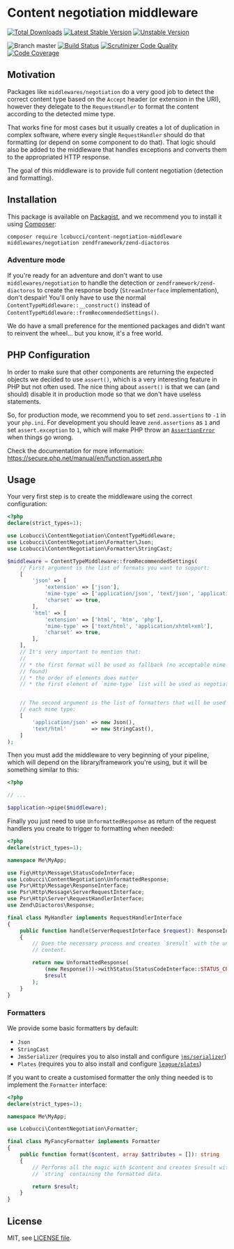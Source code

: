 # Content negotiation middleware

[![Total Downloads](https://img.shields.io/packagist/dt/lcobucci/content-negotiation-middleware.svg?style=flat-square)](https://packagist.org/packages/lcobucci/content-negotiation-middleware)
[![Latest Stable Version](https://img.shields.io/packagist/v/lcobucci/content-negotiation-middleware.svg?style=flat-square)](https://packagist.org/packages/lcobucci/content-negotiation-middleware)
[![Unstable Version](https://img.shields.io/packagist/vpre/lcobucci/content-negotiation-middleware.svg?style=flat-square)](https://packagist.org/packages/lcobucci/content-negotiation-middleware)

![Branch master](https://img.shields.io/badge/branch-master-brightgreen.svg?style=flat-square)
[![Build Status](https://img.shields.io/travis/lcobucci/content-negotiation-middleware/master.svg?style=flat-square)](http://travis-ci.org/#!/lcobucci/content-negotiation-middleware)
[![Scrutinizer Code Quality](https://img.shields.io/scrutinizer/g/lcobucci/content-negotiation-middleware/master.svg?style=flat-square)](https://scrutinizer-ci.com/g/lcobucci/content-negotiation-middleware/?branch=master)
[![Code Coverage](https://img.shields.io/scrutinizer/coverage/g/lcobucci/content-negotiation-middleware/master.svg?style=flat-square)](https://scrutinizer-ci.com/g/lcobucci/content-negotiation-middleware/?branch=master)

## Motivation

Packages like `middlewares/negotiation` do a very good job to detect the correct
content type based on the `Accept` header (or extension in the URI), however they
delegate to the `RequestHandler` to format the content according to the detected
mime type.

That works fine for most cases but it usually creates a lot of duplication in
complex software, where every single `RequestHandler` should do that formatting
(or depend on some component to do that). That logic should also be added to the
middleware that handles exceptions and converts them to the appropriated HTTP
response.

The goal of this middleware is to provide full content negotiation (detection
and formatting).

## Installation

This package is available on [Packagist](http://packagist.org/packages/lcobucci/content-negotiation-middleware),
and we recommend you to install it using [Composer](http://getcomposer.org):

```shell
composer require lcobucci/content-negotiation-middleware middlewares/negotiation zendframework/zend-diactoros
```

### Adventure mode

If you're ready for an adventure and don't want to use `middlewares/negotiation`
to handle the detection or `zendframework/zend-diactoros` to create the response
body (`StreamInterface` implementation), don't despair! You'll only have to use
the normal `ContentTypeMiddleware::__construct()` instead of
`ContentTypeMiddleware::fromRecommendedSettings()`.

We do have a small preference for the mentioned packages and didn't want to reinvent
the wheel... but you know, it's a free world.

## PHP Configuration

In order to make sure that other components are returning the expected objects we decided
to use `assert()`, which is a very interesting feature in PHP but not often used.
The nice thing about `assert()` is that we can (and should) disable it in production mode
so that we don't have useless statements.

So, for production mode, we recommend you to set `zend.assertions` to `-1` in your `php.ini`.
For development you should leave `zend.assertions` as `1` and set `assert.exception` to `1`, which
will make PHP throw an [`AssertionError`](https://secure.php.net/manual/en/class.assertionerror.php)
when things go wrong.

Check the documentation for more information: https://secure.php.net/manual/en/function.assert.php

## Usage

Your very first step is to create the middleware using the correct configuration:

```php
<?php
declare(strict_types=1);

use Lcobucci\ContentNegotiation\ContentTypeMiddleware;
use Lcobucci\ContentNegotiation\Formatter\Json;
use Lcobucci\ContentNegotiation\Formatter\StringCast;

$middleware = ContentTypeMiddleware::fromRecommendedSettings(
    // First argument is the list of formats you want to support:
    [
        'json' => [
            'extension' => ['json'],
            'mime-type' => ['application/json', 'text/json', 'application/x-json'],
            'charset' => true,
        ],
        'html' => [
            'extension' => ['html', 'htm', 'php'],
            'mime-type' => ['text/html', 'application/xhtml+xml'],
            'charset' => true,
        ],
    ],
    // It's very important to mention that:
    //
    // * the first format will be used as fallback (no acceptable mime type
    // found)
    // * the order of elements does matter
    // * the first element of `mime-type` list will be used as negotiated type


    // The second argument is the list of formatters that will be used for
    // each mime type:
    [
        'application/json' => new Json(),
        'text/html'        => new StringCast(),
    ]
);
```

Then you must add the middleware to very beginning of your pipeline, which will
depend on the library/framework you're using, but it will be something similar
to this:

```php
<?php

// ...

$application->pipe($middleware);
```

Finally you just need to use `UnformattedResponse` as return of the request
handlers you create to trigger to formatting when needed:

```php
<?php
declare(strict_types=1);

namespace Me\MyApp;

use Fig\Http\Message\StatusCodeInterface;
use Lcobucci\ContentNegotiation\UnformattedResponse;
use Psr\Http\Message\ResponseInterface;
use Psr\Http\Message\ServerRequestInterface;
use Psr\Http\Server\RequestHandlerInterface;
use Zend\Diactoros\Response;

final class MyHandler implements RequestHandlerInterface
{
    public function handle(ServerRequestInterface $request): ResponseInterface
    {
        // Does the necessary process and creates `$result` with the unformatted
        // content.

        return new UnformattedResponse(
            (new Response())->withStatus(StatusCodeInterface::STATUS_CREATED),
            $result
        );
    }
}
```

### Formatters

We provide some basic formatters by default:

* `Json`
* `StringCast`
* `JmsSerializer` (requires you to also install and configure [`jms/serializer`](https://jmsyst.com/libs/serializer))
* `Plates` (requires you to also install and configure [`league/plates`](http://platesphp.com))

If you want to create a customised formatter the only thing needed is to
implement the `Formatter` interface:

```php
<?php
declare(strict_types=1);

namespace Me\MyApp;

use Lcobucci\ContentNegotiation\Formatter;

final class MyFancyFormatter implements Formatter
{
    public function format($content, array $attributes = []): string
    {
        // Performs all the magic with $content and creates $result with a
        // `string` containing the formatted data.

        return $result;
    }
}
```

## License

MIT, see [LICENSE file](https://github.com/lcobucci/content-negotiation-middleware/blob/master/LICENSE).

